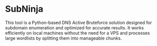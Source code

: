 # SubNinja
This tool is a Python-based DNS Active Bruteforce solution designed for subdomain enumeration and optimized for accurate results. It works efficiently on local machines without the need for a VPS and processes large wordlists by splitting them into manageable chunks.

